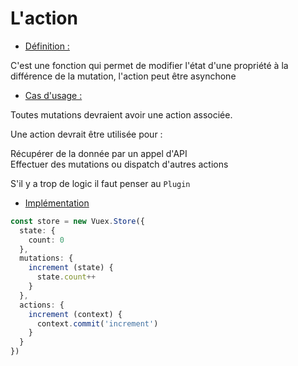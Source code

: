 
# L'action

<div class="grid grid-cols-2 gap-4">
<div>

* <u>Définition : </u>

C'est une fonction qui permet de modifier l'état d'une propriété à la différence de la mutation, l'action peut être
asynchone

* <u>Cas d'usage :</u>

<div clalss="list-item">

Toutes  mutations devraient avoir une action associée. 
<br />
  
Une action devrait être utilisée pour :
 
  Récupérer de la donnée par un appel d'API <br>
  Effectuer des mutations ou dispatch d'autres actions
  
 S'il y a trop de logic il faut penser au `Plugin`
 </div>
</div>
<div>

* <u>Implémentation</u>

```ts
const store = new Vuex.Store({
  state: {
    count: 0
  },
  mutations: {
    increment (state) {
      state.count++
    }
  },
  actions: {
    increment (context) {
      context.commit('increment')
    }
  }
})
```


</div>
</div>

